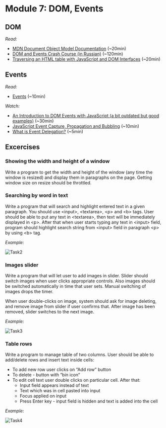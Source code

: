 # Module 7: DOM, Events

## DOM

_Read:_

- [MDN Document Object Model Documentation](https://developer.mozilla.org/en-US/docs/Web/API/Document_Object_Model/Introduction) (~20min)
- [DOM and Events Crash Course (in Russian)](https://learn.javascript.ru/ui) (~120min)
- [Traversing an HTML table with JavaScript and DOM Interfaces](https://developer.mozilla.org/en-US/docs/Web/API/Document_Object_Model/Traversing_an_HTML_table_with_JavaScript_and_DOM_Interfaces) (~20min)

## Events

_Read:_

- [Events](https://developer.mozilla.org/en-US/docs/Web/API/Document_Object_Model/Events) (~10min)

_Watch:_

- [An Introduction to DOM Events with JavaScript (a bit outdated but good examples)](https://www.youtube.com/watch?v=QE1YQnhntgw) (~30min)
- [JavaScript Event Capture, Propagation and Bubbling](https://www.youtube.com/watch?v=F1anRyL37lE) (~10min)
- [What is Event Delegation?](https://www.youtube.com/watch?v=pKzf80F3O0U) (~5min)

## Excercises

### Showing the width and height of a window 

Write a program to get the width and height of the window (any time the window is resized) and display them in paragraphs on the page. Getting window size on resize should be throttled. 

### Searching by word in text 

Write a program that will search and highlight entered text in a given paragraph. You should use \<input\>, \<textarea\>, \<p\> and \<b\> tags. User should be able to put any text in \<textarea\>, then text will be immediately displayed in \<p\>. After that when user starts typing any text in \<input\> field, program should highlight search string from \<input\> field in paragraph \<p\> by using \<b\> tag. 

_Example:_ 

![Task2](images/task2.png)

### Images slider 

Write a program that will let user to add images in slider. Slider should switch images when user clicks appropriate controls. Also images should be switched automatically in time that user sets. Manual switching of images drops the timer.  

When user double-clicks on image, system should ask for image deleting, and remove image from slider if user confirms that. After image has been removed, slider switches to the next image.  

_Example:_ 

![Task3](images/task3.png)

### Table rows 
Write a program to manage table of two columns. User should be able to add/delete rows and insert text inside cells: 
*  To add new row user clicks on “Add row” button
*  To delete - button with “bin icon“
*  To edit cell text user double clicks on particular cell. After that:
   *  Input field appears instead of text 
   *  Text which was in cell pasted into input 
   *  Focus applied on input 
   *  Press Enter key - input field is hidden and text is added into the cell 

_Example:_ 

![Task4](images/task4.png)
